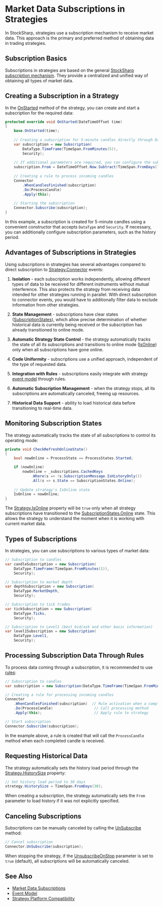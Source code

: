 # Market Data Subscriptions in Strategies

In StockSharp, strategies use a subscription mechanism to receive market data. This approach is the primary and preferred method of obtaining data in trading strategies.

## Subscription Basics

Subscriptions in strategies are based on the general [StockSharp subscription mechanism](../market_data/subscriptions.md). They provide a centralized and unified way of obtaining all types of market data.

## Creating a Subscription in a Strategy

In the [OnStarted](xref:StockSharp.Algo.Strategies.Strategy.OnStarted(System.DateTimeOffset)) method of the strategy, you can create and start a subscription for the required data:

```cs
protected override void OnStarted(DateTimeOffset time)
{
	base.OnStarted(time);
	
	// Creating a subscription for 5-minute candles directly through DataType
	var subscription = new Subscription(
		DataType.TimeFrame(TimeSpan.FromMinutes(5)),
		Security);
	
	// If additional parameters are required, you can configure the subscription
	subscription.From = DateTimeOffset.Now.Subtract(TimeSpan.FromDays(7));
	
	// Creating a rule to process incoming candles
	Connector
		.WhenCandlesFinished(subscription)
		.Do(ProcessCandle)
		.Apply(this);
	
	// Starting the subscription
	Connector.Subscribe(subscription);
}
```

In this example, a subscription is created for 5-minute candles using a convenient constructor that accepts `DataType` and `Security`. If necessary, you can additionally configure subscription parameters, such as the history period.

## Advantages of Subscriptions in Strategies

Using subscriptions in strategies has several advantages compared to direct subscription to [Strategy.Connector](xref:StockSharp.Algo.Strategies.Strategy.Connector) events:

1. **Isolation** - each subscription works independently, allowing different types of data to be received for different instruments without mutual interference. This also protects the strategy from receiving data intended for other strategies running in parallel. With direct subscription to connector events, you would have to additionally filter data to exclude information from other strategies.

2. **State Management** - subscriptions have clear states ([SubscriptionStates](xref:StockSharp.Messages.SubscriptionStates)), which allow precise determination of whether historical data is currently being received or the subscription has already transitioned to online mode.

3. **Automatic Strategy State Control** - the strategy automatically tracks the state of all its subscriptions and transitions to online mode ([IsOnline](xref:StockSharp.Algo.Strategies.Strategy.IsOnline)) only when all subscriptions have gone online.

4. **Code Uniformity** - subscriptions use a unified approach, independent of the type of requested data.

5. **Integration with Rules** - subscriptions easily integrate with strategy [event model](event_model.md) through rules.

6. **Automatic Subscription Management** - when the strategy stops, all its subscriptions are automatically canceled, freeing up resources.

7. **Historical Data Support** - ability to load historical data before transitioning to real-time data.

## Monitoring Subscription States

The strategy automatically tracks the state of all subscriptions to control its operating mode:

```cs
private void CheckRefreshOnlineState()
{
	bool nowOnline = ProcessState == ProcessStates.Started;

	if (nowOnline)
		nowOnline = _subscriptions.CachedKeys
			.Where(s => !s.SubscriptionMessage.IsHistoryOnly())
			.All(s => s.State == SubscriptionStates.Online);
	
	// Update strategy's IsOnline state
	IsOnline = nowOnline;
}
```

The [Strategy.IsOnline](xref:StockSharp.Algo.Strategies.Strategy.IsOnline) property will be `true` only when all strategy subscriptions have transitioned to the [SubscriptionStates.Online](xref:StockSharp.Messages.SubscriptionStates.Online) state. This allows the strategy to understand the moment when it is working with current market data.

## Types of Subscriptions

In strategies, you can use subscriptions to various types of market data:

```cs
// Subscription to candles
var candleSubscription = new Subscription(
	DataType.TimeFrame(TimeSpan.FromMinutes(1)),
	Security);

// Subscription to market depth
var depthSubscription = new Subscription(
	DataType.MarketDepth,
	Security);

// Subscription to tick trades
var tickSubscription = new Subscription(
	DataType.Ticks,
	Security);

// Subscription to Level1 (best bid/ask and other basic information)
var level1Subscription = new Subscription(
	DataType.Level1,
	Security);
```

## Processing Subscription Data Through Rules

To process data coming through a subscription, it is recommended to use [rules](event_model.md):

```cs
// Subscription to candles
var subscription = new Subscription(DataType.TimeFrame(TimeSpan.FromMinutes(5)), Security);

// Creating a rule for processing incoming candles
Connector
	.WhenCandlesFinished(subscription)  // Rule activation when a completed candle is received
	.Do(ProcessCandle)                   // Call processing method
	.Apply(this);                        // Apply rule to strategy

// Start subscription
Connector.Subscribe(subscription);
```

In the example above, a rule is created that will call the `ProcessCandle` method when each completed candle is received.

## Requesting Historical Data

The strategy automatically sets the history load period through the [Strategy.HistorySize](xref:StockSharp.Algo.Strategies.Strategy.HistorySize) property:

```cs
// Set history load period to 30 days
strategy.HistorySize = TimeSpan.FromDays(30);
```

When creating a subscription, the strategy automatically sets the `From` parameter to load history if it was not explicitly specified.

## Canceling Subscriptions

Subscriptions can be manually canceled by calling the [UnSubscribe](xref:StockSharp.BusinessEntities.ISubscriptionProvider.UnSubscribe(StockSharp.BusinessEntities.Subscription)) method:

```cs
// Cancel subscription
Connector.UnSubscribe(subscription);
```

When stopping the strategy, if the [UnsubscribeOnStop](xref:StockSharp.Algo.Strategies.Strategy.UnsubscribeOnStop) parameter is set to `true` (default), all subscriptions will be automatically canceled.

## See Also

- [Market Data Subscriptions](../market_data/subscriptions.md)
- [Event Model](event_model.md)
- [Strategy Platform Compatibility](compatibility.md)
